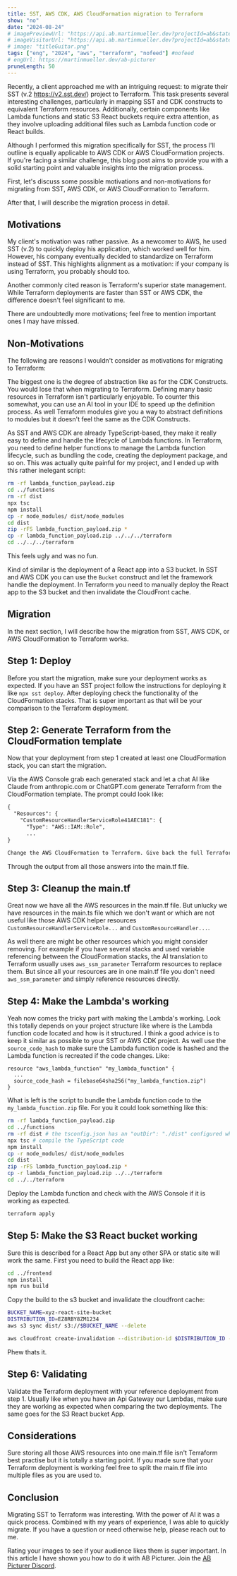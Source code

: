 ```yaml
---
title: SST, AWS CDK, AWS CloudFormation migration to Terraform
show: "no"
date: "2024-08-24"
# imagePreviewUrl: "https://api.ab.martinmueller.dev?projectId=ab&state=preview"
# imageVisitorUrl: "https://api.ab.martinmueller.dev?projectId=ab&state=visitor"
# image: "titleGuitar.png"
tags: ["eng", "2024", "aws", "terraform", "nofeed"] #nofeed
# engUrl: https://martinmueller.dev/ab-picturer
pruneLength: 50
---
```


Recently, a client approached me with an intriguing request: to migrate their SST (v.2 https://v2.sst.dev/) project to Terraform. This task presents several interesting challenges, particularly in mapping SST and CDK constructs to equivalent Terraform resources. Additionally, certain components like Lambda functions and static S3 React buckets require extra attention, as they involve uploading additional files such as Lambda function code or React builds.

Although I performed this migration specifically for SST, the process I'll outline is equally applicable to AWS CDK or AWS CloudFormation projects. If you're facing a similar challenge, this blog post aims to provide you with a solid starting point and valuable insights into the migration process.

First, let's discuss some possible motivations and non-motivations for migrating from SST, AWS CDK, or AWS CloudFormation to Terraform.

After that, I will describe the migration process in detail.

## Motivations

My client's motivation was rather passive. As a newcomer to AWS, he used SST (v.2) to quickly deploy his application, which worked well for him. However, his company eventually decided to standardize on Terraform instead of SST. This highlights alignment as a motivation: if your company is using Terraform, you probably should too.

Another commonly cited reason is Terraform's superior state management. While Terraform deployments are faster than SST or AWS CDK, the difference doesn't feel significant to me.

There are undoubtedly more motivations; feel free to mention important ones I may have missed.

## Non-Motivations

The following are reasons I wouldn't consider as motivations for migrating to Terraform:

The biggest one is the degree of abstraction like as for the CDK Constructs. You would lose that when migrating to Terraform. Defining many basic resources in Terraform isn't particularly enjoyable. To counter this somewhat, you can use an AI tool in your IDE to speed up the definition process. As well Terraform modules give you a way to abstract definitions to modules but it doesn't feel the same as the CDK Constructs.

As SST and AWS CDK are already TypeScript-based, they make it really easy to define and handle the lifecycle of Lambda functions. In Terraform, you need to define helper functions to manage the Lambda function lifecycle, such as bundling the code, creating the deployment package, and so on. This was actually quite painful for my project, and I ended up with this rather inelegant script:

```bash
rm -rf lambda_function_payload.zip
cd ../functions
rm -rf dist
npx tsc
npm install
cp -r node_modules/ dist/node_modules
cd dist
zip -rFS lambda_function_payload.zip *
cp -r lambda_function_payload.zip ../../../terraform
cd ../../../terraform
```

This feels ugly and was no fun.

Kind of similar is the deployment of a React app into a S3 bucket. In SST and AWS CDK you can use the `Bucket` construct and let the framework handle the deployment. In Terraform you need to manually deploy the React app to the S3 bucket and then invalidate the CloudFront cache.

## Migration

In the next section, I will describe how the migration from SST, AWS CDK, or AWS CloudFormation to Terraform works.

## Step 1: Deploy

Before you start the migration, make sure your deployment works as expected. If you have an SST project follow the instructions for deploying it like `npx sst deploy`. After deploying check the functionality of the CloudFormation stacks. That is super important as that will be your comparison to the Terraform deployment.

## Step 2: Generate Terraform from the CloudFormation template

Now that your deployment from step 1 created at least one CloudFormation stack, you can start the migration.

Via the AWS Console grab each generated stack and let a chat AI like Claude from anthropic.com or ChatGPT.com generate Terraform from the CloudFormation template. The prompt could look like:

```txt
{
  "Resources": {
    "CustomResourceHandlerServiceRole41AEC181": {
      "Type": "AWS::IAM::Role",
      ...
}

Change the AWS CloudFormation to Terraform. Give back the full Terraform code!
```

Through the output from all those answers into the main.tf file.

## Step 3: Cleanup the main.tf

Great now we have all the AWS resources in the main.tf file. But unlucky we have resources in the main.ts file which we don't want or which are not useful like those AWS CDK helper resources `CustomResourceHandlerServiceRole...` and `CustomResourceHandler...`.

As well there are might be other resources which you might consider removing. For example if you have several stacks and used variable referencing between the CloudFormation stacks, the AI translation to Terraform usually uses `aws_ssm_parameter` Terraform resources to replace them. But since all your resources are in one main.tf file you don't need `aws_ssm_parameter` and simply reference resources directly.

## Step 4: Make the Lambda's working

Yeah now comes the tricky part with making the Lambda's working. Look this totally depends on your project structure like where is the Lambda function code located and how is it structured. I think a good advice is to keep it similar as possible to your SST or AWS CDK project. As well use the `source_code_hash` to make sure the Lambda function code is hashed and the Lambda function is recreated if the code changes. Like:

```hcl
resource "aws_lambda_function" "my_lambda_function" {
  ...
  source_code_hash = filebase64sha256("my_lambda_function.zip")
}
```

What is left is the script to bundle the Lambda function code to the `my_lambda_function.zip` file. For you it could look something like this:

```bash
rm -rf lambda_function_payload.zip
cd ../functions
rm -rf dist # the tsconfig.json has an "outDir": "./dist" configured where all the compiled js files will be stored
npx tsc # compile the TypeScript code
npm install
cp -r node_modules/ dist/node_modules
cd dist
zip -rFS lambda_function_payload.zip *
cp -r lambda_function_payload.zip ../../terraform
cd ../../terraform
```

Deploy the Lambda function and check with the AWS Console if it is working as expected.

```bash
terraform apply
```

## Step 5: Make the S3 React bucket working

Sure this is described for a React App but any other SPA or static site will work the same. First you need to build the React app like:

```bash
cd ../frontend
npm install
npm run build
```

Copy the build to the s3 bucket and invalidate the cloudfront cache:

```bash
BUCKET_NAME=xyz-react-site-bucket
DISTRIBUTION_ID=EZ8RBY8ZM1234
aws s3 sync dist/ s3://$BUCKET_NAME --delete

aws cloudfront create-invalidation --distribution-id $DISTRIBUTION_ID --paths "/*"
```

Phew thats it.

## Step 6: Validating

Validate the Terraform deployment with your reference deployment from step 1. Usually like when you have an Api Gateway our Lambdas, make sure they are working as expected when comparing the two deployments. The same goes for the S3 React bucket App.

## Considerations

Sure storing all those AWS resources into one main.tf file isn't Terraform best practise but it is totally a starting point. If you made sure that your Terraform deployment is working feel free to split the main.tf file into multiple files as you are used to.

## Conclusion

Migrating SST to Terraform was interesting. With the power of AI it was a quick process. Combined with my years of experience, I was able to quickly migrate. If you have a question or need otherwise help, please reach out to me.

Rating your images to see if your audience likes them is super important. In this article I have shown you how to do it with AB Picturer. Join the [AB Picturer Discord](https://discord.gg/ZSvMBCUeyA).

